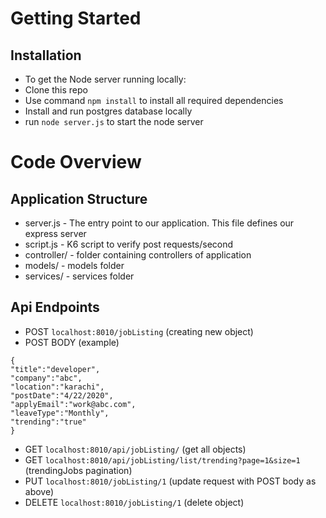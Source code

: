 
# Getting Started

## Installation
* To get the Node server running locally:
* Clone this repo
* Use command ``` npm install ``` to install all required dependencies
* Install and run postgres database locally
* run ``` node server.js ``` to start the node server

# Code Overview
## Application Structure
* server.js - The entry point to our application. This file defines our express server 
* script.js - K6 script to verify post requests/second
* controller/ - folder containing controllers of application
* models/ - models folder
* services/ - services folder

## Api Endpoints
* POST ``` localhost:8010/jobListing ``` (creating new object)
* POST BODY (example)
``` 
{
"title":"developer",
"company":"abc",
"location":"karachi",
"postDate":"4/22/2020",
"applyEmail":"work@abc.com",
"leaveType":"Monthly",
"trending":"true"
}

```
* GET ``` localhost:8010/api/jobListing/ ``` (get all objects)
* GET ``` localhost:8010/api/jobListing/list/trending?page=1&size=1 ``` (trendingJobs pagination)
* PUT ``` localhost:8010/jobListing/1 ``` (update request with POST body as above)
* DELETE ``` localhost:8010/jobListing/1 ``` (delete object)
